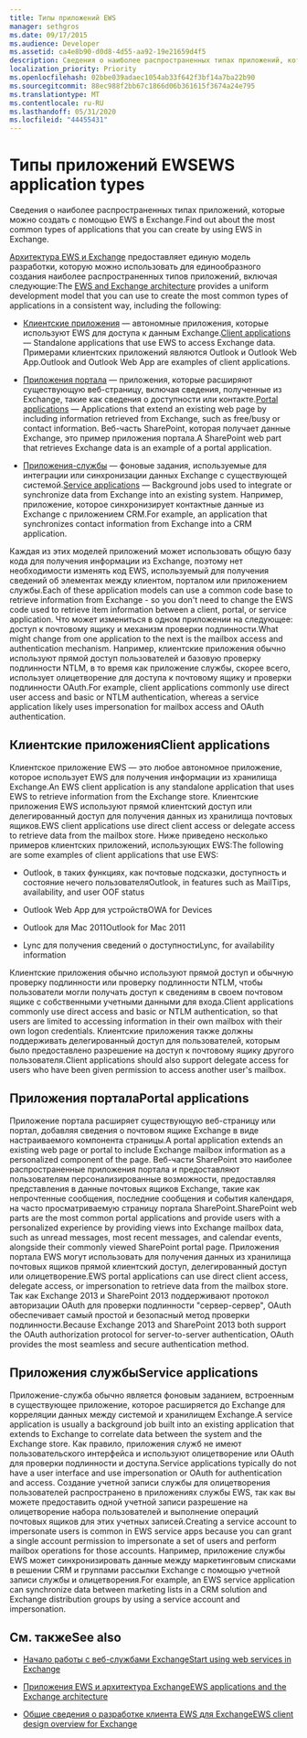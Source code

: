 ```yaml
---
title: Типы приложений EWS
manager: sethgros
ms.date: 09/17/2015
ms.audience: Developer
ms.assetid: ca4e8b90-d0d8-4d55-aa92-19e21659d4f5
description: Сведения о наиболее распространенных типах приложений, которые можно создать с помощью EWS в Exchange.
localization_priority: Priority
ms.openlocfilehash: 02bbe039adaec1054ab33f642f3bf14a7ba22b90
ms.sourcegitcommit: 88ec988f2bb67c1866d06b361615f3674a24e795
ms.translationtype: MT
ms.contentlocale: ru-RU
ms.lasthandoff: 05/31/2020
ms.locfileid: "44455431"
---
```

# <a name="ews-application-types"></a><span data-ttu-id="fa951-103">Типы приложений EWS</span><span class="sxs-lookup"><span data-stu-id="fa951-103">EWS application types</span></span>

<span data-ttu-id="fa951-104">Сведения о наиболее распространенных типах приложений, которые можно создать с помощью EWS в Exchange.</span><span class="sxs-lookup"><span data-stu-id="fa951-104">Find out about the most common types of applications that you can create by using EWS in Exchange.</span></span>
  
<span data-ttu-id="fa951-105">[Архитектура EWS и Exchange](ews-applications-and-the-exchange-architecture.md) предоставляет единую модель разработки, которую можно использовать для единообразного создания наиболее распространенных типов приложений, включая следующие:</span><span class="sxs-lookup"><span data-stu-id="fa951-105">The [EWS and Exchange architecture](ews-applications-and-the-exchange-architecture.md) provides a uniform development model that you can use to create the most common types of applications in a consistent way, including the following:</span></span> 
  
- <span data-ttu-id="fa951-106">[Клиентские приложения](#bk_clientapps) — автономные приложения, которые используют EWS для доступа к данным Exchange.</span><span class="sxs-lookup"><span data-stu-id="fa951-106">[Client applications](#bk_clientapps) — Standalone applications that use EWS to access Exchange data.</span></span> <span data-ttu-id="fa951-107">Примерами клиентских приложений являются Outlook и Outlook Web App.</span><span class="sxs-lookup"><span data-stu-id="fa951-107">Outlook and Outlook Web App are examples of client applications.</span></span> 
    
- <span data-ttu-id="fa951-108">[Приложения портала](#bk_portalapps) — приложения, которые расширяют существующую веб-страницу, включая сведения, полученные из Exchange, такие как сведения о доступности или контакте.</span><span class="sxs-lookup"><span data-stu-id="fa951-108">[Portal applications](#bk_portalapps) — Applications that extend an existing web page by including information retrieved from Exchange, such as free/busy or contact information.</span></span> <span data-ttu-id="fa951-109">Веб-часть SharePoint, которая получает данные Exchange, это пример приложения портала.</span><span class="sxs-lookup"><span data-stu-id="fa951-109">A SharePoint web part that retrieves Exchange data is an example of a portal application.</span></span> 
    
- <span data-ttu-id="fa951-110">[Приложения-службы](#bk_serviceapps) — фоновые задания, используемые для интеграции или синхронизации данных Exchange с существующей системой.</span><span class="sxs-lookup"><span data-stu-id="fa951-110">[Service applications](#bk_serviceapps) — Background jobs used to integrate or synchronize data from Exchange into an existing system.</span></span> <span data-ttu-id="fa951-111">Например, приложение, которое синхронизирует контактные данные из Exchange с приложением CRM.</span><span class="sxs-lookup"><span data-stu-id="fa951-111">For example, an application that synchronizes contact information from Exchange into a CRM application.</span></span> 
    
<span data-ttu-id="fa951-112">Каждая из этих моделей приложений может использовать общую базу кода для получения информации из Exchange, поэтому нет необходимости изменять код EWS, используемый для получения сведений об элементах между клиентом, порталом или приложением службы.</span><span class="sxs-lookup"><span data-stu-id="fa951-112">Each of these application models can use a common code base to retrieve information from Exchange - so you don't need to change the EWS code used to retrieve item information between a client, portal, or service application.</span></span> <span data-ttu-id="fa951-113">Что может измениться в одном приложении на следующее: доступ к почтовому ящику и механизм проверки подлинности.</span><span class="sxs-lookup"><span data-stu-id="fa951-113">What might change from one application to the next is the mailbox access and authentication mechanism.</span></span> <span data-ttu-id="fa951-114">Например, клиентские приложения обычно используют прямой доступ пользователей и базовую проверку подлинности NTLM, в то время как приложение службы, скорее всего, использует олицетворение для доступа к почтовому ящику и проверки подлинности OAuth.</span><span class="sxs-lookup"><span data-stu-id="fa951-114">For example, client applications commonly use direct user access and basic or NTLM authentication, whereas a service application likely uses impersonation for mailbox access and OAuth authentication.</span></span>
  
## <a name="client-applications"></a><span data-ttu-id="fa951-115">Клиентские приложения</span><span class="sxs-lookup"><span data-stu-id="fa951-115">Client applications</span></span>
<span data-ttu-id="fa951-116"><a name="bk_clientapps"> </a></span><span class="sxs-lookup"><span data-stu-id="fa951-116"><a name="bk_clientapps"> </a></span></span>

<span data-ttu-id="fa951-117">Клиентское приложение EWS — это любое автономное приложение, которое использует EWS для получения информации из хранилища Exchange.</span><span class="sxs-lookup"><span data-stu-id="fa951-117">An EWS client application is any standalone application that uses EWS to retrieve information from the Exchange store.</span></span> <span data-ttu-id="fa951-118">Клиентские приложения EWS используют прямой клиентский доступ или делегированный доступ для получения данных из хранилища почтовых ящиков.</span><span class="sxs-lookup"><span data-stu-id="fa951-118">EWS client applications use direct client access or delegate access to retrieve data from the mailbox store.</span></span> <span data-ttu-id="fa951-119">Ниже приведено несколько примеров клиентских приложений, использующих EWS:</span><span class="sxs-lookup"><span data-stu-id="fa951-119">The following are some examples of client applications that use EWS:</span></span>
  
- <span data-ttu-id="fa951-120">Outlook, в таких функциях, как почтовые подсказки, доступность и состояние нечего пользователя</span><span class="sxs-lookup"><span data-stu-id="fa951-120">Outlook, in features such as MailTips, availability, and user OOF status</span></span>
    
- <span data-ttu-id="fa951-121">Outlook Web App для устройств</span><span class="sxs-lookup"><span data-stu-id="fa951-121">OWA for Devices</span></span>
    
- <span data-ttu-id="fa951-122">Outlook для Mac 2011</span><span class="sxs-lookup"><span data-stu-id="fa951-122">Outlook for Mac 2011</span></span>
    
- <span data-ttu-id="fa951-123">Lync для получения сведений о доступности</span><span class="sxs-lookup"><span data-stu-id="fa951-123">Lync, for availability information</span></span>
    
<span data-ttu-id="fa951-124">Клиентские приложения обычно используют прямой доступ и обычную проверку подлинности или проверку подлинности NTLM, чтобы пользователи могли получать доступ к сведениям в своем почтовом ящике с собственными учетными данными для входа.</span><span class="sxs-lookup"><span data-stu-id="fa951-124">Client applications commonly use direct access and basic or NTLM authentication, so that users are limited to accessing information in their own mailbox with their own logon credentials.</span></span> <span data-ttu-id="fa951-125">Клиентские приложения также должны поддерживать делегированный доступ для пользователей, которым было предоставлено разрешение на доступ к почтовому ящику другого пользователя.</span><span class="sxs-lookup"><span data-stu-id="fa951-125">Client applications should also support delegate access for users who have been given permission to access another user's mailbox.</span></span>
  
## <a name="portal-applications"></a><span data-ttu-id="fa951-126">Приложения портала</span><span class="sxs-lookup"><span data-stu-id="fa951-126">Portal applications</span></span>
<span data-ttu-id="fa951-127"><a name="bk_portalapps"> </a></span><span class="sxs-lookup"><span data-stu-id="fa951-127"><a name="bk_portalapps"> </a></span></span>

<span data-ttu-id="fa951-128">Приложение портала расширяет существующую веб-страницу или портал, добавляя сведения о почтовом ящике Exchange в виде настраиваемого компонента страницы.</span><span class="sxs-lookup"><span data-stu-id="fa951-128">A portal application extends an existing web page or portal to include Exchange mailbox information as a personalized component of the page.</span></span> <span data-ttu-id="fa951-129">Веб-части SharePoint это наиболее распространенные приложения портала и предоставляют пользователям персонализированные возможности, предоставляя представления в данные почтовых ящиков Exchange, такие как непрочтенные сообщения, последние сообщения и события календаря, на часто просматриваемую страницу портала SharePoint.</span><span class="sxs-lookup"><span data-stu-id="fa951-129">SharePoint web parts are the most common portal applications and provide users with a personalized experience by providing views into Exchange mailbox data, such as unread messages, most recent messages, and calendar events, alongside their commonly viewed SharePoint portal page.</span></span> <span data-ttu-id="fa951-130">Приложения портала EWS могут использовать для получения данных из хранилища почтовых ящиков прямой клиентский доступ, делегированный доступ или олицетворение.</span><span class="sxs-lookup"><span data-stu-id="fa951-130">EWS portal applications can use direct client access, delegate access, or impersonation to retrieve data from the mailbox store.</span></span> <span data-ttu-id="fa951-131">Так как Exchange 2013 и SharePoint 2013 поддерживают протокол авторизации OAuth для проверки подлинности "сервер-сервер", OAuth обеспечивает самый простой и безопасный метод проверки подлинности.</span><span class="sxs-lookup"><span data-stu-id="fa951-131">Because Exchange 2013 and SharePoint 2013 both support the OAuth authorization protocol for server-to-server authentication, OAuth provides the most seamless and secure authentication method.</span></span>
  
## <a name="service-applications"></a><span data-ttu-id="fa951-132">Приложения службы</span><span class="sxs-lookup"><span data-stu-id="fa951-132">Service applications</span></span>
<span data-ttu-id="fa951-133"><a name="bk_serviceapps"> </a></span><span class="sxs-lookup"><span data-stu-id="fa951-133"><a name="bk_serviceapps"> </a></span></span>

<span data-ttu-id="fa951-134">Приложение-служба обычно является фоновым заданием, встроенным в существующее приложение, которое расширяется до Exchange для корреляции данных между системой и хранилищем Exchange.</span><span class="sxs-lookup"><span data-stu-id="fa951-134">A service application is usually a background job built into an existing application that extends to Exchange to correlate data between the system and the Exchange store.</span></span> <span data-ttu-id="fa951-135">Как правило, приложения служб не имеют пользовательского интерфейса и используют олицетворение или OAuth для проверки подлинности и доступа.</span><span class="sxs-lookup"><span data-stu-id="fa951-135">Service applications typically do not have a user interface and use impersonation or OAuth for authentication and access.</span></span> <span data-ttu-id="fa951-136">Создание учетной записи службы для олицетворения пользователей распространено в приложениях службы EWS, так как вы можете предоставить одной учетной записи разрешение на олицетворение набора пользователей и выполнение операций почтовых ящиков для этих учетных записей.</span><span class="sxs-lookup"><span data-stu-id="fa951-136">Creating a service account to impersonate users is common in EWS service apps because you can grant a single account permission to impersonate a set of users and perform mailbox operations for those accounts.</span></span> <span data-ttu-id="fa951-137">Например, приложение службы EWS может синхронизировать данные между маркетинговым списками в решении CRM и группами рассылки Exchange с помощью учетной записи службы и олицетворения.</span><span class="sxs-lookup"><span data-stu-id="fa951-137">For example, an EWS service application can synchronize data between marketing lists in a CRM solution and Exchange distribution groups by using a service account and impersonation.</span></span>
  
## <a name="see-also"></a><span data-ttu-id="fa951-138">См. также</span><span class="sxs-lookup"><span data-stu-id="fa951-138">See also</span></span>


- [<span data-ttu-id="fa951-139">Начало работы с веб-службами Exchange</span><span class="sxs-lookup"><span data-stu-id="fa951-139">Start using web services in Exchange</span></span>](start-using-web-services-in-exchange.md)
    
- [<span data-ttu-id="fa951-140">Приложения EWS и архитектура Exchange</span><span class="sxs-lookup"><span data-stu-id="fa951-140">EWS applications and the Exchange architecture</span></span>](ews-applications-and-the-exchange-architecture.md)
    
- [<span data-ttu-id="fa951-141">Общие сведения о разработке клиента EWS для Exchange</span><span class="sxs-lookup"><span data-stu-id="fa951-141">EWS client design overview for Exchange</span></span>](ews-client-design-overview-for-exchange.md)
    

